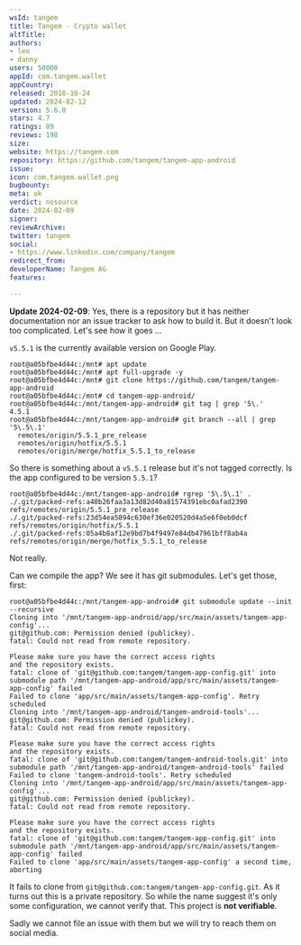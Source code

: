 ```yaml
---
wsId: tangem
title: Tangem - Crypto wallet
altTitle: 
authors:
- leo
- danny
users: 50000
appId: com.tangem.wallet
appCountry: 
released: 2018-10-24
updated: 2024-02-12
version: 5.6.0
stars: 4.7
ratings: 89
reviews: 198
size: 
website: https://tangem.com
repository: https://github.com/tangem/tangem-app-android
issue: 
icon: com.tangem.wallet.png
bugbounty: 
meta: ok
verdict: nosource
date: 2024-02-09
signer: 
reviewArchive: 
twitter: tangem
social:
- https://www.linkedin.com/company/tangem
redirect_from: 
developerName: Tangem AG
features: 

---
```


**Update 2024-02-09**: Yes, there is a repository but it has neither
documentation nor an issue tracker to ask how to build it. But it doesn't look
too complicated. Let's see how it goes ...

`v5.5.1` is the currently available version on Google Play.

```
root@a05bfbe4d44c:/mnt# apt update
root@a05bfbe4d44c:/mnt# apt full-upgrade -y
root@a05bfbe4d44c:/mnt# git clone https://github.com/tangem/tangem-app-android
root@a05bfbe4d44c:/mnt# cd tangem-app-android/
root@a05bfbe4d44c:/mnt/tangem-app-android# git tag | grep '5\.'
4.5.1
root@a05bfbe4d44c:/mnt/tangem-app-android# git branch --all | grep '5\.5\.1'
  remotes/origin/5.5.1_pre_release
  remotes/origin/hotfix/5.5.1
  remotes/origin/merge/hotfix_5.5.1_to_release
```

So there is something about a `v5.5.1` release but it's not tagged correctly.
Is the app configured to be version `5.5.1`?

```
root@a05bfbe4d44c:/mnt/tangem-app-android# rgrep '5\.5\.1' .
./.git/packed-refs:a40b26faa3a13d82d40a81574391ebc0afad2390 refs/remotes/origin/5.5.1_pre_release
./.git/packed-refs:23d54ea5894c630ef36e020520d4a5e6f0eb0dcf refs/remotes/origin/hotfix/5.5.1
./.git/packed-refs:05a4b8af12e9bd7b4f9497e84db47961bff8ab4a refs/remotes/origin/merge/hotfix_5.5.1_to_release
```

Not really.

Can we compile the app? We see it has git submodules. Let's get those, first:

```
root@a05bfbe4d44c:/mnt/tangem-app-android# git submodule update --init --recursive
Cloning into '/mnt/tangem-app-android/app/src/main/assets/tangem-app-config'...
git@github.com: Permission denied (publickey).
fatal: Could not read from remote repository.

Please make sure you have the correct access rights
and the repository exists.
fatal: clone of 'git@github.com:tangem/tangem-app-config.git' into submodule path '/mnt/tangem-app-android/app/src/main/assets/tangem-app-config' failed
Failed to clone 'app/src/main/assets/tangem-app-config'. Retry scheduled
Cloning into '/mnt/tangem-app-android/tangem-android-tools'...
git@github.com: Permission denied (publickey).
fatal: Could not read from remote repository.

Please make sure you have the correct access rights
and the repository exists.
fatal: clone of 'git@github.com:tangem/tangem-android-tools.git' into submodule path '/mnt/tangem-app-android/tangem-android-tools' failed
Failed to clone 'tangem-android-tools'. Retry scheduled
Cloning into '/mnt/tangem-app-android/app/src/main/assets/tangem-app-config'...
git@github.com: Permission denied (publickey).
fatal: Could not read from remote repository.

Please make sure you have the correct access rights
and the repository exists.
fatal: clone of 'git@github.com:tangem/tangem-app-config.git' into submodule path '/mnt/tangem-app-android/app/src/main/assets/tangem-app-config' failed
Failed to clone 'app/src/main/assets/tangem-app-config' a second time, aborting
```

It fails to clone from `git@github.com:tangem/tangem-app-config.git`. As it
turns out this is a private repository. So while the name suggest it's only some
configuration, we cannot verify that. This project is **not verifiable**.

Sadly we cannot file an issue with them but we will try to reach them on social
media.
